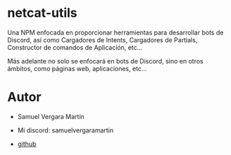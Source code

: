 # netcat-utils

Una NPM enfocada en proporcionar herramientas para desarrollar bots de Discord, así como Cargadores de Intents, Cargadores de Partials, Constructor de comandos de Aplicación, etc...

Más adelante no solo se enfocará en bots de Discord, sino en otros ámbitos, como páginas web, aplicaciones, etc...

# Autor

- Samuel Vergara Martín

- Mi discord: samuelvergaramartin

- [github](https://github.com/samuelvergaramartin)